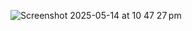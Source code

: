 ![Screenshot 2025-05-14 at 10 47 27 pm](https://github.com/user-attachments/assets/220d2e34-2c3c-41c5-8b6c-5806d4b4707d)
